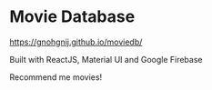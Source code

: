 # Movie Database
https://gnohgnij.github.io/moviedb/

Built with ReactJS, Material UI and Google Firebase

Recommend me movies!
